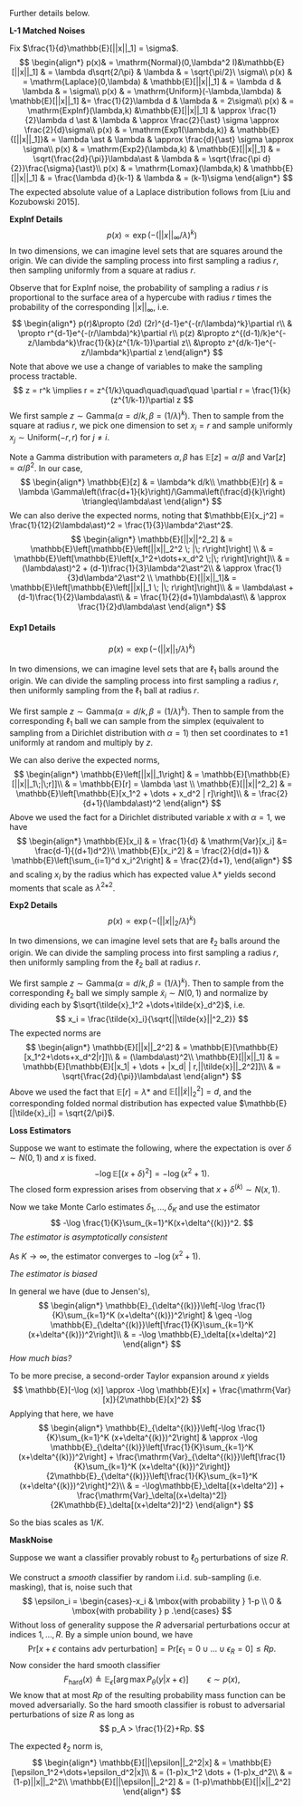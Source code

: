 Further details below.

**L-1 Matched Noises**

Fix $\frac{1}{d}\mathbb{E}[||x||_1] = \sigma$.
$$
\begin{align*}
p(x)& = \mathrm{Normal}(0,\lambda^2 I)&\mathbb{E}[||x||_1] & = \lambda d\sqrt{2/\pi} & \lambda & = \sqrt{\pi/2}\ \sigma\\
p(x) & = \mathrm{Laplace}(0,\lambda) & \mathbb{E}[||x||_1] & = \lambda d & \lambda & = \sigma\\
p(x) & = \mathrm{Uniform}(-\lambda,\lambda) & \mathbb{E}[||x||_1] &= \frac{1}{2}\lambda d & \lambda & = 2\sigma\\
p(x) & = \mathrm{ExpInf}(\lambda,k) &\mathbb{E}[||x||_1] & \approx \frac{1}{2}\lambda d \ast & \lambda & \approx \frac{2}{\ast} \sigma \approx \frac{2}{d}\sigma\\
p(x) & = \mathrm{Exp1(\lambda,k)} & \mathbb{E}{[||x||_1]}& = \lambda \ast & \lambda & \approx \frac{d}{\ast} \sigma \approx \sigma\\
p(x) & = \mathrm{Exp2}(\lambda,k) & \mathbb{E}[||x||_1] & = \sqrt{\frac{2d}{\pi}}\lambda\ast & \lambda & = \sqrt{\frac{\pi d}{2}}\frac{\sigma}{\ast}\\
p(x) & = \mathrm{Lomax}(\lambda,k) & \mathbb{E}[||x||_1] & = \frac{\lambda d}{k-1} & \lambda & = (k-1)\sigma
\end{align*}
$$
The expected absolute value of a Laplace distribution follows from [Liu and Kozubowski 2015]. 

**ExpInf Details**
$$
p(x) \propto \exp\left(-(||x||_\infty/\lambda)^k\right)
$$
In two dimensions, we can imagine level sets that are squares around the origin. We can divide the sampling process into first sampling a radius $r$, then sampling uniformly from a square at radius $r$.

Observe that for ExpInf noise, the probability of sampling a radius $r$ is proportional to the surface area of a hypercube with radius $r$ times the probability of the corresponding $||x||_\infty$, i.e. 
$$
\begin{align*}
p(r)&\propto (2d) (2r)^{d-1}e^{-(r/\lambda)^k}\partial r\\
	& \propto r^{d-1}e^{-(r/\lambda)^k}\partial r\\
p(z) &\propto z^{(d-1)/k}e^{-z/\lambda^k}\frac{1}{k}(z^{1/k-1})\partial z\\
&\propto z^{d/k-1}e^{-z/\lambda^k}\partial z
\end{align*}
$$
Note that above we use a change of variables to make the sampling process tractable.
$$
z = r^k \implies r = z^{1/k}\quad\quad\quad\quad \partial r = \frac{1}{k}(z^{1/k-1})\partial z
$$
We first sample $z\sim\mathrm{Gamma}(\alpha=d/k,\beta=(1/\lambda)^k)$. Then to sample from the square at radius $r$, we pick one dimension to set $x_i=r$ and sample uniformly $x_j\sim \mathrm{Uniform}\left(-r, r\right)$ for $j\neq i$.

Note a Gamma distribution with parameters $\alpha,\beta$ has $\mathbb{E}[z] =\alpha/\beta$ and $\mathrm{Var}[z] = \alpha/\beta^2$. In our case, 
$$
\begin{align*}
\mathbb{E}[z] & = \lambda^k d/k\\
\mathbb{E}[r] & = \lambda \Gamma\left(\frac{d+1}{k}\right)/\Gamma\left(\frac{d}{k}\right) \triangleq\lambda\ast
\end{align*}
$$
We can also derive the expected norms, noting that $\mathbb{E}[x_j^2] = \frac{1}{12}(2\lambda\ast)^2 = \frac{1}{3}\lambda^2\ast^2$.
$$
\begin{align*}
\mathbb{E}[||x||^2_2] & = \mathbb{E}\left[\mathbb{E}\left[||x||_2^2 \; |\; r\right]\right] \\
& = \mathbb{E}\left[\mathbb{E}\left[x_1^2+\dots+x_d^2 \;|\; r\right]\right]\\
& = (\lambda\ast)^2 + (d-1)\frac{1}{3}\lambda^2\ast^2\\
& \approx \frac{1}{3}d\lambda^2\ast^2 \\
\mathbb{E}[||x||_1]& =  \mathbb{E}\left[\mathbb{E}\left[||x||_1 \; |\; r\right]\right]\\
& = \lambda\ast + (d-1)\frac{1}{2}\lambda\ast\\
& = \frac{1}{2}(d+1)\lambda\ast\\
& \approx \frac{1}{2}d\lambda\ast
\end{align*}
$$

#### **Exp1 Details**

$$
p(x) \propto \exp\left(-(||x||_1/\lambda)^k\right)
$$

In two dimensions, we can imagine level sets that are $\ell_1$ balls around the origin. We can divide the sampling process into first sampling a radius $r$, then uniformly sampling from the $\ell_1$ ball at radius $r$.

We first sample $z\sim \mathrm{Gamma}(\alpha=d/k, \beta=(1/\lambda)^k)$. Then to sample from the corresponding $\ell_1$ ball we can sample from the simplex (equivalent to sampling from a Dirichlet distribution with $\alpha=1$) then set coordinates to $\pm 1$ uniformly at random and multiply by $z$.

We can also derive the expected norms,
$$
\begin{align*}
\mathbb{E}\left[||x||_1\right] & = \mathbb{E}[\mathbb{E}[||x||_1\;|\;r]]\\
															 & = \mathbb{E}[r] = \lambda \ast \\
\mathbb{E}[||x||^2_2] & = \mathbb{E}\left[\mathbb{E}[x_1^2 + \dots + x_d^2 | r]\right]\\
& = \frac{2}{d+1}(\lambda\ast)^2
\end{align*}
$$
Above we used the fact for a Dirichlet distributed variable $x$ with $\alpha=1$, we have 
$$
\begin{align*}
\mathbb{E}[x_i] & = \frac{1}{d} & \mathrm{Var}[x_i] &= \frac{d-1}{(d+1)d^2}\\
\mathbb{E}[x_i^2] & = \frac{2}{d(d+1)} & \mathbb{E}\left[\sum_{i=1}^d x_i^2\right] & = \frac{2}{d+1},
\end{align*}
$$
and scaling $x_i$ by the radius which has expected value $\lambda \ast$ yields second moments that scale as $\lambda^2\ast^2$.

**Exp2 Details**
$$
p(x) \propto \exp(-(||x||_2/\lambda)^k)
$$

In two dimensions, we can imagine level sets that are $\ell_2$ balls around the origin. We can divide the sampling process into first sampling a radius $r$, then uniformly sampling from the $\ell_2$ ball at radius $r$.

We first sample $z\sim\mathrm{Gamma}(\alpha=d/k, \beta=(1/\lambda)^k)$. Then to sample from the corresponding $\ell_2$ ball we simply sample $\tilde{x}_i \sim N(0,1)$ and normalize by dividing each by $\sqrt{\tilde{x}_1^2 +\dots+\tilde{x}_d^2}$, i.e.
$$
x_i = \frac{\tilde{x}_i}{\sqrt{||\tilde{x}||^2_2}}
$$
The expected norms are 
$$
\begin{align*}
\mathbb{E}[||x||_2^2] & = \mathbb{E}[\mathbb{E}[x_1^2+\dots+x_d^2|r]]\\
	& = (\lambda\ast)^2\\
\mathbb{E}[||x||_1] & = \mathbb{E}[\mathbb{E}[|x_1| + \dots + |x_d| | r,||\tilde{x}||_2^2]]\\
& = \sqrt{\frac{2d}{\pi}}\lambda\ast
\end{align*}
$$
Above we used the fact that $\mathbb{E}[r] = \lambda\ast$ and $\mathbb{E}[||\tilde{x}||_2^2] = d$, and the corresponding folded normal distribution has expected value $\mathbb{E}[|\tilde{x}_i|] = \sqrt{2/\pi}$.

**Loss Estimators**

Suppose we want to estimate the following, where the expectation is over $\delta \sim N(0,1)$ and $x$ is fixed.
$$
-\log \mathbb{E}[(x+\delta)^2] = -\log(x^2+1).
$$
The closed form expression arises from observing that $x+\delta^{(k)}\sim N(x,1)$.

Now we take Monte Carlo estimates $\delta_1,\dots,\delta_K$ and use the estimator
$$
-\log \frac{1}{K}\sum_{k=1}^K(x+\delta^{(k)})^2.
$$
*The estimator is asymptotically consistent*

As $K\rightarrow\infty$, the estimator converges to $-\log(x^2+1)$.

*The estimator is biased*

In general we have (due to Jensen's),
$$
\begin{align*}
\mathbb{E}_{\delta^{(k)}}\left[-\log \frac{1}{K}\sum_{k=1}^K (x+\delta^{(k)})^2\right] & \geq -\log \mathbb{E}_{\delta^{(k)}}\left[\frac{1}{K}\sum_{k=1}^K (x+\delta^{(k)})^2\right]\\
& = -\log \mathbb{E}_\delta[(x+\delta)^2]
\end{align*}
$$
*How much bias?*

To be more precise, a second-order Taylor expansion around $x$ yields
$$
\mathbb{E}[-\log (x)] \approx -\log \mathbb{E}[x] + \frac{\mathrm{Var}[x]}{2\mathbb{E}[x]^2}
$$
Applying that here, we have
$$
\begin{align*}
\mathbb{E}_{\delta^{(k)}}\left[-\log \frac{1}{K}\sum_{k=1}^K (x+\delta^{(k)})^2\right] & \approx -\log \mathbb{E}_{\delta^{(k)}}\left[\frac{1}{K}\sum_{k=1}^K (x+\delta^{(k)})^2\right] + \frac{\mathrm{Var}_{\delta^{(k)}}\left[\frac{1}{K}\sum_{k=1}^K (x+\delta^{(k)})^2\right]}{2\mathbb{E}_{\delta^{(k)}}\left[\frac{1}{K}\sum_{k=1}^K (x+\delta^{(k)})^2\right]^2}\\
& = -\log\mathbb{E}_\delta[(x+\delta^2)] + \frac{\mathrm{Var}_\delta[(x+\delta)^2]}{2K\mathbb{E}_\delta[(x+\delta^2)]^2}
\end{align*}
$$

So the bias scales as $1/K$.

**MaskNoise**

Suppose we want a classifier provably robust to $\ell_0$ perturbations of size $R$.

We construct a *smooth* classifier by random i.i.d. sub-sampling (i.e. masking), that is, noise such that
$$
\epsilon_i = \begin{cases}-x_i & \mbox{with probability } 1-p \\ 0 & \mbox{with probability } p .\end{cases}
$$
Without loss of generality suppose the $R$ adversarial perturbations occur at indices $1,\dots,R$. By a simple union bound, we have
$$
\mathrm{Pr}[x+\epsilon \mathrm{\ contains\ adv\ perturbation}]= \mathrm{Pr}[\epsilon_1=0 \cup \dots\cup\epsilon_R=0] \leq Rp.
$$
Now consider the hard smooth classifier 
$$
F_\mathrm{hard}(x) \triangleq \mathbb{E}_{\epsilon}[\arg\max P_\theta(y|x + \epsilon)]\quad\quad\epsilon\sim p(x),
$$
We know that at most $Rp$ of the resulting probability mass function can be moved adversarially. So the hard smooth classifier is robust to adversarial perturbations of size $R$ as long as
$$
p_A > \frac{1}{2}+Rp.
$$

The expected $\ell_2$ norm is,
$$
\begin{align*}
\mathbb{E}[||\epsilon||_2^2|x] & = \mathbb{E}[\epsilon_1^2+\dots+\epsilon_d^2|x]\\
& = (1-p)x_1^2 \dots + (1-p)x_d^2\\
& = (1-p)||x||_2^2\\
\mathbb{E}[||\epsilon||_2^2] & = (1-p)\mathbb{E}[||x||_2^2]
\end{align*}
$$

